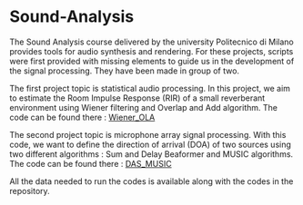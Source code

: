 # Sound-Analysis

The Sound Analysis course delivered by the university Politecnico di Milano provides tools for audio synthesis and rendering. For these projects, scripts were first provided with missing elements to guide us in the development of the signal processing. They have been made in group of two.

The first project topic is statistical audio processing. In this project, we aim to estimate the Room Impulse Response (RIR) of a small reverberant environment using Wiener filtering and Overlap and Add algorithm. The code can be found there : [Wiener_OLA](https://github.com/PalomaPerrin/Sound-Analysis/blob/main/Wiener_OLA.m)


The second project topic is microphone array signal processing. With this code, we want to define the direction of arrival (DOA) of two sources using two different algorithms : Sum and Delay Beaformer and MUSIC algorithms. The code can be found there : [DAS_MUSIC](https://github.com/PalomaPerrin/Sound-Analysis/blob/main/DAS_MUSIC.m)

All the data needed to run the codes is available along with the codes in the repository. 
